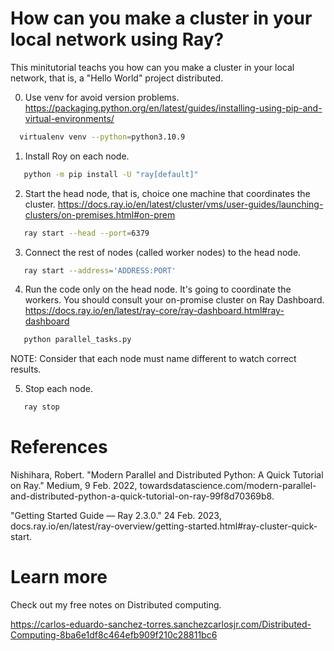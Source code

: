 # How can you make a cluster in your local network using Ray?
This minitutorial teachs you how can you make a cluster in your local network, that is, a "Hello World" project distributed.

0. Use venv for avoid version problems. https://packaging.python.org/en/latest/guides/installing-using-pip-and-virtual-environments/
```bash
  virtualenv venv --python=python3.10.9
```

1. Install Roy on each node.
```bash
   python -m pip install -U "ray[default]"
```

2. Start the head node, that is, choice one machine that coordinates the cluster. https://docs.ray.io/en/latest/cluster/vms/user-guides/launching-clusters/on-premises.html#on-prem
```bash
   ray start --head --port=6379
```

3. Connect the rest of nodes (called worker nodes) to the head node.
```bash
   ray start --address='ADDRESS:PORT'
```

4. Run the code only on the head node. It's going to coordinate the workers. You should consult your on-promise cluster on Ray Dashboard. https://docs.ray.io/en/latest/ray-core/ray-dashboard.html#ray-dashboard
```bash
   python parallel_tasks.py
```
NOTE: Consider that each node must name different to watch correct results.

5. Stop each node.
```bash
   ray stop
```


# References
Nishihara, Robert. "Modern Parallel and Distributed Python: A Quick Tutorial on Ray." Medium, 9 Feb. 2022, towardsdatascience.com/modern-parallel-and-distributed-python-a-quick-tutorial-on-ray-99f8d70369b8.

"Getting Started Guide — Ray 2.3.0." 24 Feb. 2023, docs.ray.io/en/latest/ray-overview/getting-started.html#ray-cluster-quick-start.

# Learn more
Check out my free notes on Distributed computing.

https://carlos-eduardo-sanchez-torres.sanchezcarlosjr.com/Distributed-Computing-8ba6e1df8c464efb909f210c28811bc6
